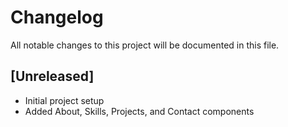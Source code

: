 # Changelog

All notable changes to this project will be documented in this file.

## [Unreleased]
- Initial project setup
- Added About, Skills, Projects, and Contact components 
